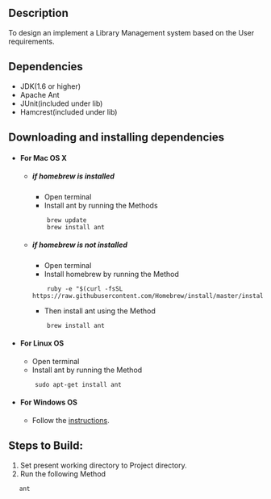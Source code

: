 
## Description

To design an implement a Library Management system based on the User requirements.

## Dependencies
* JDK(1.6 or higher)
* Apache Ant
* JUnit(included under lib)
* Hamcrest(included under lib)

## Downloading and installing dependencies
- #### For Mac OS X
    - ##### if homebrew is installed
        - Open terminal
        - Install ant by running the Methods
        ```shell
            brew update
            brew install ant
        ```

    - ##### if homebrew is not installed
        - Open terminal
        - Install homebrew by running the Method
        ```shell 
            ruby -e "$(curl -fsSL https://raw.githubusercontent.com/Homebrew/install/master/install)"
        ```
        - Then install ant using the Method
        ```shell 
            brew install ant
        ```

- #### For Linux OS
    - Open terminal
    - Install ant by running the Method
    ```shell 
        sudo apt-get install ant
    ```

- #### For Windows OS
    - Follow the [instructions](http://www.mkyong.com/ant/how-to-install-apache-ant-on-windows/).

## Steps to Build:

1. Set present working directory to Project directory.
2. Run the following Method
```shell 
   ant
```
